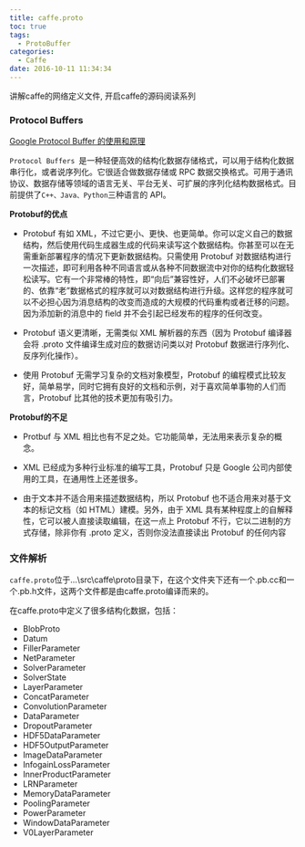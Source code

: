 ```yaml
---
title: caffe.proto
toc: true
tags:
  - ProtoBuffer
categories:
  - Caffe
date: 2016-10-11 11:34:34
---
```

讲解caffe的网络定义文件, 开启caffe的源码阅读系列

<!--more-->

### **Protocol Buffers**

[Google Protocol Buffer 的使用和原理](http://www.ibm.com/developerworks/cn/linux/l-cn-gpb/)

`Protocol Buffers `是一种轻便高效的结构化数据存储格式，可以用于结构化数据串行化，或者说序列化。它很适合做数据存储或 RPC 数据交换格式。可用于通讯协议、数据存储等领域的语言无关、平台无关、可扩展的序列化结构数据格式。目前提供了` C++、Java、Python `三种语言的 API。

**Protobuf的优点**

- Protobuf 有如 XML，不过它更小、更快、也更简单。你可以定义自己的数据结构，然后使用代码生成器生成的代码来读写这个数据结构。你甚至可以在无需重新部署程序的情况下更新数据结构。只需使用 Protobuf 对数据结构进行一次描述，即可利用各种不同语言或从各种不同数据流中对你的结构化数据轻松读写。它有一个非常棒的特性，即“向后”兼容性好，人们不必破坏已部署的、依靠“老”数据格式的程序就可以对数据结构进行升级。这样您的程序就可以不必担心因为消息结构的改变而造成的大规模的代码重构或者迁移的问题。因为添加新的消息中的 field 并不会引起已经发布的程序的任何改变。

- Protobuf 语义更清晰，无需类似 XML 解析器的东西（因为 Protobuf 编译器会将 .proto 文件编译生成对应的数据访问类以对 Protobuf 数据进行序列化、反序列化操作）。

- 使用 Protobuf 无需学习复杂的文档对象模型，Protobuf 的编程模式比较友好，简单易学，同时它拥有良好的文档和示例，对于喜欢简单事物的人们而言，Protobuf 比其他的技术更加有吸引力。

**Protobuf的不足**

- Protbuf 与 XML 相比也有不足之处。它功能简单，无法用来表示复杂的概念。

- XML 已经成为多种行业标准的编写工具，Protobuf 只是 Google 公司内部使用的工具，在通用性上还差很多。

- 由于文本并不适合用来描述数据结构，所以 Protobuf 也不适合用来对基于文本的标记文档（如 HTML）建模。另外，由于 XML 具有某种程度上的自解释性，它可以被人直接读取编辑，在这一点上 Protobuf 不行，它以二进制的方式存储，除非你有 .proto 定义，否则你没法直接读出 Protobuf 的任何内容

### **文件解析**

`caffe.proto`位于…\src\caffe\proto目录下，在这个文件夹下还有一个.pb.cc和一个.pb.h文件，这两个文件都是由caffe.proto编译而来的。 
           
在caffe.proto中定义了很多结构化数据，包括：

- BlobProto
- Datum
- FillerParameter
- NetParameter
- SolverParameter
- SolverState
- LayerParameter
- ConcatParameter
- ConvolutionParameter
- DataParameter
- DropoutParameter
- HDF5DataParameter
- HDF5OutputParameter
- ImageDataParameter
- InfogainLossParameter
- InnerProductParameter
- LRNParameter
- MemoryDataParameter
- PoolingParameter
- PowerParameter
- WindowDataParameter
- V0LayerParameter

